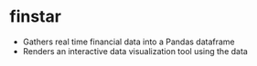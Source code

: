 # finstar
- Gathers real time financial data into a Pandas dataframe
- Renders an interactive data visualization tool using the data
